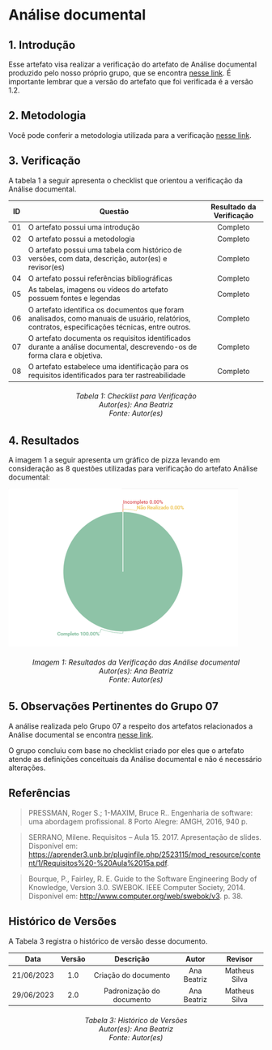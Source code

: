 # Análise documental

## 1. Introdução
Esse artefato visa realizar a verificação do artefato de Análise documental produzido pelo nosso próprio grupo, que se encontra [nesse link](https://requisitos-de-software.github.io/2023.1-Twitch/modelagem/backlog/).
É importante lembrar que a versão do artefato que foi verificada é a versão 1.2.

## 2. Metodologia
Você pode conferir a metodologia utilizada para a verificação [nesse link](https://requisitos-de-software.github.io/2023.1-Twitch/verificacao_grupo01/planejamento/).

## 3. Verificação

A tabela 1 a seguir apresenta o checklist que orientou a verificação da Análise documental.

| ID |Questão| Resultado da Verificação |
| :---: | --- | :---: |
| 01 | O artefato possui uma introdução | Completo |
| 02 | O artefato possui a metodologia  | Completo |
| 03 | O artefato possui uma tabela com histórico de versões, com data, descrição, autor(es) e revisor(es)  | Completo |
| 04 | O artefato possui referências bibliográficas  | Completo |
| 05 | As tabelas, imagens ou vídeos do artefato possuem fontes e legendas | Completo |  |
| 06 | O artefato identifica os documentos que foram analisados, como manuais de usuário, relatórios, contratos, especificações técnicas, entre outros.  | Completo |
| 07 | O artefato documenta os requisitos identificados durante a análise documental, descrevendo-os de forma clara e objetiva. | Completo |
| 08 | O artefato estabelece uma identificação para os requisitos identificados para ter rastreabilidade | Completo |


<h6 align = "center"> Tabela 1: Checklist para Verificação
<br> Autor(es): Ana Beatriz
<br>Fonte: Autor(es)</h6>


## 4. Resultados
A imagem 1 a seguir apresenta um gráfico de pizza levando em consideração as 8 questões utilizadas para verificação do artefato Análise documental:

![Resultados Análise documental](./imagens/verifica_analise_doc.png)

<h6 align = "center"> Imagem 1: Resultados da Verificação das Análise documental
<br> Autor(es): Ana Beatriz
<br>Fonte: Autor(es)</h6>

## 5. Observações Pertinentes do Grupo 07
A análise realizada pelo Grupo 07 a respeito dos artefatos relacionados a Análise documental se encontra [nesse link](https://requisitos-de-software.github.io/2023.1-Petz/analise/teste/analiseDocumental/).

O grupo concluiu com base no checklist criado por eles que o artefato atende as definições conceituais da Análise documental e não é necessário alterações.

## Referências
> PRESSMAN, Roger S.; 1-MAXIM, Bruce R.. Engenharia de software: uma abordagem profissional. 8 Porto Alegre: AMGH, 2016, 940 p.

>SERRANO, Milene. Requisitos – Aula 15. 2017. Apresentação de slides. Disponível em: https://aprender3.unb.br/pluginfile.php/2523115/mod_resource/content/1/Requisitos%20-%20Aula%2015a.pdf.

>Bourque, P., Fairley, R. E. Guide to the Software Engineering Body of Knowledge, Version 3.0. SWEBOK. IEEE Computer Society, 2014. Disponível em: http://www.computer.org/web/swebok/v3. p. 38.

## Histórico de Versões

A Tabela 3 registra o histórico de versão desse documento.

|**Data** | **Versão** | **Descrição** | **Autor** | **Revisor** |
|:---: | :---: | :---: | :---: | :---: |
| 21/06/2023| 1.0 | Criação do documento | Ana Beatriz | Matheus Silva |
| 29/06/2023 | 2.0 | Padronização do documento |  Ana Beatriz  | Matheus Silva|

<h6 align = "center"> Tabela 3: Histórico de Versões
<br> Autor(es): Ana Beatriz
<br>Fonte: Autor(es)</h6>
